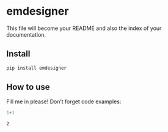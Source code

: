 emdesigner
================

<!-- WARNING: THIS FILE WAS AUTOGENERATED! DO NOT EDIT! -->

This file will become your README and also the index of your
documentation.

## Install

``` sh
pip install emdesigner
```

## How to use

Fill me in please! Don’t forget code examples:

``` python
1+1
```

    2
